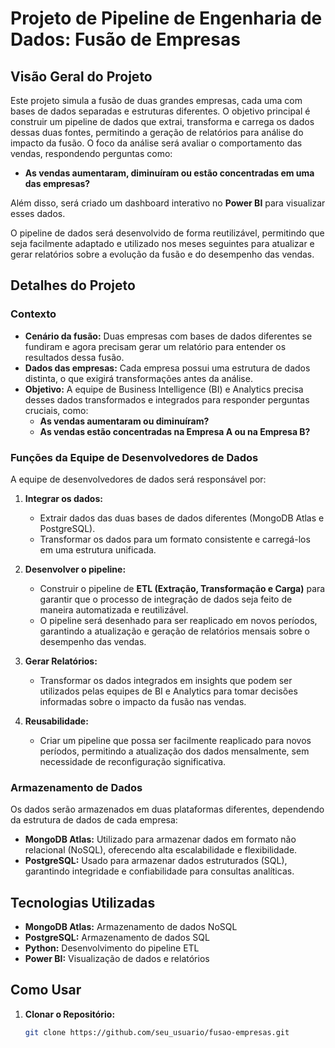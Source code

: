 # Projeto de Pipeline de Engenharia de Dados: Fusão de Empresas

## Visão Geral do Projeto

Este projeto simula a fusão de duas grandes empresas, cada uma com bases de dados separadas e estruturas diferentes. O objetivo principal é construir um pipeline de dados que extrai, transforma e carrega os dados dessas duas fontes, permitindo a geração de relatórios para análise do impacto da fusão. O foco da análise será avaliar o comportamento das vendas, respondendo perguntas como:

- **As vendas aumentaram, diminuíram ou estão concentradas em uma das empresas?**

Além disso, será criado um dashboard interativo no **Power BI** para visualizar esses dados.

O pipeline de dados será desenvolvido de forma reutilizável, permitindo que seja facilmente adaptado e utilizado nos meses seguintes para atualizar e gerar relatórios sobre a evolução da fusão e do desempenho das vendas.

## Detalhes do Projeto

### Contexto

- **Cenário da fusão:** Duas empresas com bases de dados diferentes se fundiram e agora precisam gerar um relatório para entender os resultados dessa fusão.
- **Dados das empresas:** Cada empresa possui uma estrutura de dados distinta, o que exigirá transformações antes da análise.
- **Objetivo:** A equipe de Business Intelligence (BI) e Analytics precisa desses dados transformados e integrados para responder perguntas cruciais, como:
  - **As vendas aumentaram ou diminuíram?**
  - **As vendas estão concentradas na Empresa A ou na Empresa B?**

### Funções da Equipe de Desenvolvedores de Dados

A equipe de desenvolvedores de dados será responsável por:

1. **Integrar os dados:**
   - Extrair dados das duas bases de dados diferentes (MongoDB Atlas e PostgreSQL).
   - Transformar os dados para um formato consistente e carregá-los em uma estrutura unificada.

2. **Desenvolver o pipeline:**
   - Construir o pipeline de **ETL (Extração, Transformação e Carga)** para garantir que o processo de integração de dados seja feito de maneira automatizada e reutilizável.
   - O pipeline será desenhado para ser reaplicado em novos períodos, garantindo a atualização e geração de relatórios mensais sobre o desempenho das vendas.

3. **Gerar Relatórios:**
   - Transformar os dados integrados em insights que podem ser utilizados pelas equipes de BI e Analytics para tomar decisões informadas sobre o impacto da fusão nas vendas.

4. **Reusabilidade:**
   - Criar um pipeline que possa ser facilmente reaplicado para novos períodos, permitindo a atualização dos dados mensalmente, sem necessidade de reconfiguração significativa.

### Armazenamento de Dados

Os dados serão armazenados em duas plataformas diferentes, dependendo da estrutura de dados de cada empresa:

- **MongoDB Atlas:** Utilizado para armazenar dados em formato não relacional (NoSQL), oferecendo alta escalabilidade e flexibilidade.
- **PostgreSQL:** Usado para armazenar dados estruturados (SQL), garantindo integridade e confiabilidade para consultas analíticas.

## Tecnologias Utilizadas

- **MongoDB Atlas:** Armazenamento de dados NoSQL
- **PostgreSQL:** Armazenamento de dados SQL
- **Python:** Desenvolvimento do pipeline ETL
- **Power BI:** Visualização de dados e relatórios

## Como Usar

1. **Clonar o Repositório:**

   ```bash
   git clone https://github.com/seu_usuario/fusao-empresas.git

